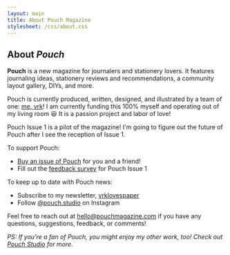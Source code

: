 ```yaml
---
layout: main
title: About Pouch Magazine
stylesheet: /css/about.css
---
```


## About _Pouch_

**Pouch** is a new magazine for journalers and stationery lovers. It features journaling ideas, stationery reviews and recommendations, a community layout gallery, DIYs, and more.

Pouch is currently produced, written, designed, and illustrated by a team of one: [me, vrk](https://www.victoriakirst.com/)! I am currently funding this 100% myself and operating out of my living room 😆 It is a passion project and labor of love!

Pouch Issue 1 is a pilot of the magazine! I'm going to figure out the future of Pouch after I see the reception of Issue 1.

To support Pouch:

- [Buy an issue of Pouch](https://shop.pouchmagazine.com) for you and a friend!
- Fill out the [feedback survey](https://vrk2.link/APELyW) for Pouch Issue 1


To keep up to date with Pouch news:

- Subscribe to my newsletter, [vrklovespaper](https://vrklovespaper.substack.com/)
- Follow [@pouch.studio](https://www.instagram.com/pouch.studio) on Instagram

Feel free to reach out at [hello@pouchmagazine.com](mailto:hello@pouchmagazine.com) if you have any questions, suggestions, feedback, or comments!



_PS: If you’re a fan of Pouch, you might enjoy my other work, too! Check out [Pouch Studio](https://pouch.studio) for more._